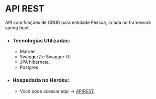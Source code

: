 # API REST

API com funções de CRUD para entidade Pessoa, criada no framework spring boot.

* ### Tecnologias Utilizadas:
  - Marven. 
  - Swagger2 e Swagger-UI.
  - JPA hibernate.
  - Postgres
  
* ### Hospedada no Heroku:
  - Você pode acessar aqui -> [APIREST][apirest]. 

[apirest]:https://apirest-pessoas.herokuapp.com/swagger-ui.html#/
